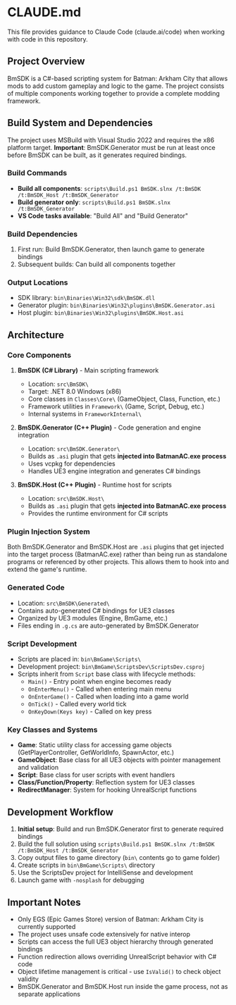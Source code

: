 # CLAUDE.md

This file provides guidance to Claude Code (claude.ai/code) when working with code in this repository.

## Project Overview

BmSDK is a C#-based scripting system for Batman: Arkham City that allows mods to add custom gameplay and logic to the game. The project consists of multiple components working together to provide a complete modding framework.

## Build System and Dependencies

The project uses MSBuild with Visual Studio 2022 and requires the x86 platform target. **Important**: BmSDK.Generator must be run at least once before BmSDK can be built, as it generates required bindings.

### Build Commands

- **Build all components**: `scripts\Build.ps1 BmSDK.slnx /t:BmSDK /t:BmSDK_Host /t:BmSDK_Generator`
- **Build generator only**: `scripts\Build.ps1 BmSDK.slnx /t:BmSDK_Generator`
- **VS Code tasks available**: "Build All" and "Build Generator"

### Build Dependencies

1. First run: Build BmSDK.Generator, then launch game to generate bindings
2. Subsequent builds: Can build all components together

### Output Locations

- SDK library: `bin\Binaries\Win32\sdk\BmSDK.dll`
- Generator plugin: `bin\Binaries\Win32\plugins\BmSDK.Generator.asi`
- Host plugin: `bin\Binaries\Win32\plugins\BmSDK.Host.asi`

## Architecture

### Core Components

1. **BmSDK (C# Library)** - Main scripting framework
   - Location: `src\BmSDK\`
   - Target: .NET 8.0 Windows (x86)
   - Core classes in `Classes\Core\` (GameObject, Class, Function, etc.)
   - Framework utilities in `Framework\` (Game, Script, Debug, etc.)
   - Internal systems in `FrameworkInternal\`

2. **BmSDK.Generator (C++ Plugin)** - Code generation and engine integration
   - Location: `src\BmSDK.Generator\`
   - Builds as `.asi` plugin that gets **injected into BatmanAC.exe process**
   - Uses vcpkg for dependencies
   - Handles UE3 engine integration and generates C# bindings

3. **BmSDK.Host (C++ Plugin)** - Runtime host for scripts
   - Location: `src\BmSDK.Host\`
   - Builds as `.asi` plugin that gets **injected into BatmanAC.exe process**
   - Provides the runtime environment for C# scripts

### Plugin Injection System

Both BmSDK.Generator and BmSDK.Host are `.asi` plugins that get injected into the target process (BatmanAC.exe) rather than being run as standalone programs or referenced by other projects. This allows them to hook into and extend the game's runtime.

### Generated Code

- Location: `src\BmSDK\Generated\`
- Contains auto-generated C# bindings for UE3 classes
- Organized by UE3 modules (Engine, BmGame, etc.)
- Files ending in `.g.cs` are auto-generated by BmSDK.Generator

### Script Development

- Scripts are placed in: `bin\BmGame\Scripts\`
- Development project: `bin\BmGame\ScriptsDev\ScriptsDev.csproj`
- Scripts inherit from `Script` base class with lifecycle methods:
  - `Main()` - Entry point when engine becomes ready
  - `OnEnterMenu()` - Called when entering main menu
  - `OnEnterGame()` - Called when loading into a game world
  - `OnTick()` - Called every world tick
  - `OnKeyDown(Keys key)` - Called on key press

### Key Classes and Systems

- **Game**: Static utility class for accessing game objects (GetPlayerController, GetWorldInfo, SpawnActor, etc.)
- **GameObject**: Base class for all UE3 objects with pointer management and validation
- **Script**: Base class for user scripts with event handlers
- **Class/Function/Property**: Reflection system for UE3 classes
- **RedirectManager**: System for hooking UnrealScript functions

## Development Workflow

1. **Initial setup**: Build and run BmSDK.Generator first to generate required bindings
2. Build the full solution using `scripts\Build.ps1 BmSDK.slnx /t:BmSDK /t:BmSDK_Host /t:BmSDK_Generator`
3. Copy output files to game directory (`bin\` contents go to game folder)
4. Create scripts in `bin\BmGame\Scripts\` directory
5. Use the ScriptsDev project for IntelliSense and development
6. Launch game with `-nosplash` for debugging

## Important Notes

- Only EGS (Epic Games Store) version of Batman: Arkham City is currently supported
- The project uses unsafe code extensively for native interop
- Scripts can access the full UE3 object hierarchy through generated bindings
- Function redirection allows overriding UnrealScript behavior with C# code
- Object lifetime management is critical - use `IsValid()` to check object validity
- BmSDK.Generator and BmSDK.Host run inside the game process, not as separate applications